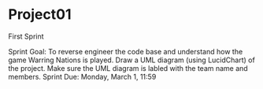 # Project01
First Sprint

Sprint Goal: To reverse engineer the code base and understand how the game Warring Nations is played. Draw a UML diagram (using LucidChart) of the project. Make sure the UML diagram is labled with the team name and members.
Sprint Due: Monday, March 1, 11:59
